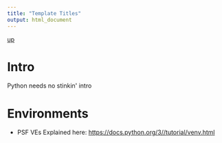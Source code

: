 ```yaml
---
title: "Template Titles"
output: html_document
---
```

[up](https://mikewise2718.github.io/markdowndocs/)

# Intro
Python needs no stinkin' intro

# Environments
* PSF VEs Explained here: <https://docs.python.org/3//tutorial/venv.html>
